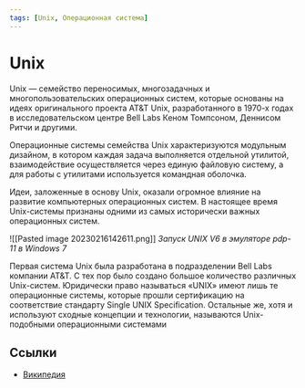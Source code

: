 ```yaml
---
tags: [Unix, Операционная система]
---
```

# Unix

Unix — семейство переносимых, многозадачных и многопользовательских операционных систем, которые основаны на идеях оригинального проекта AT&T Unix, разработанного в 1970-х годах в исследовательском центре Bell Labs Кеном Томпсоном, Деннисом Ритчи и другими.

Операционные системы семейства Unix характеризуются модульным дизайном, в котором каждая задача выполняется отдельной утилитой, взаимодействие осуществляется через единую файловую систему, а для работы с утилитами используется командная оболочка.

Идеи, заложенные в основу Unix, оказали огромное влияние на развитие компьютерных операционных систем. В настоящее время Unix-системы признаны одними из самых исторически важных операционных систем.

![[Pasted image 20230216142611.png]]
*Запуск UNIX V6 в эмуляторе pdp-11 в Windows 7*

Первая система Unix была разработана в подразделении Bell Labs компании AT&T. С тех пор было создано большое количество различных Unix-систем. Юридически право называться «UNIX» имеют лишь те операционные системы, которые прошли сертификацию на соответствие стандарту Single UNIX Specification. Остальные же, хотя и используют сходные концепции и технологии, называются Unix-подобными операционными системами

## Ссылки

- [Википедия](https://ru.wikipedia.org/wiki/Unix)